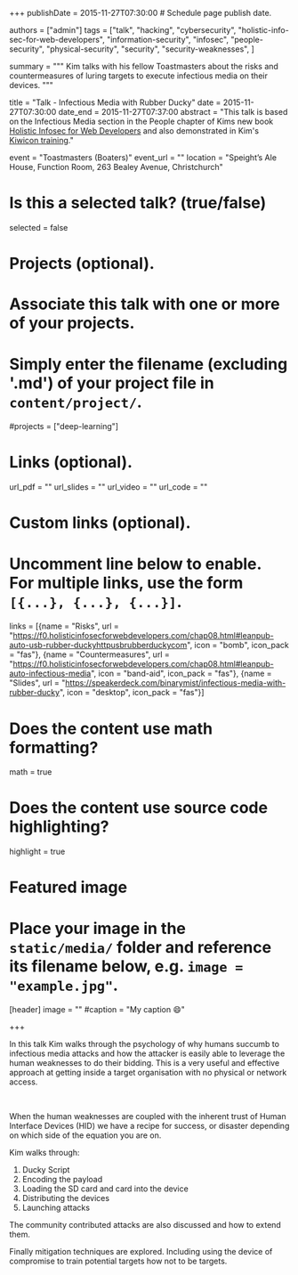 +++
publishDate = 2015-11-27T07:30:00  # Schedule page publish date.

authors = ["admin"]
tags = ["talk", "hacking", "cybersecurity", "holistic-info-sec-for-web-developers", "information-security", "infosec", "people-security", "physical-security", "security", "security-weaknesses", ]

summary = """
Kim talks with his fellow Toastmasters about the risks and countermeasures of luring targets to execute infectious media on their devices.
"""

title = "Talk - Infectious Media with Rubber Ducky"
date = 2015-11-27T07:30:00
date_end = 2015-11-27T07:37:00
abstract = "This talk is based on the Infectious Media section in the People chapter of Kims new book [Holistic Infosec for Web Developers](https://f0.holisticinfosecforwebdevelopers.com/) and also demonstrated in Kim's [Kiwicon training](../kiwicon-2015-workshop-holistic-info-sec-for-web-developers)."

event = "Toastmasters (Boaters)"
event_url = ""
location = "Speight’s Ale House, Function Room, 263 Bealey Avenue, Christchurch"

# Is this a selected talk? (true/false)
selected = false

# Projects (optional).
#   Associate this talk with one or more of your projects.
#   Simply enter the filename (excluding '.md') of your project file in `content/project/`.
#projects = ["deep-learning"]

# Links (optional).
url_pdf = ""
url_slides = ""
url_video = ""
url_code = ""

# Custom links (optional).
#   Uncomment line below to enable. For multiple links, use the form `[{...}, {...}, {...}]`.
links = [{name = "Risks", url = "https://f0.holisticinfosecforwebdevelopers.com/chap08.html#leanpub-auto-usb-rubber-duckyhttpusbrubberduckycom", icon = "bomb", icon_pack = "fas"}, {name = "Countermeasures", url = "https://f0.holisticinfosecforwebdevelopers.com/chap08.html#leanpub-auto-infectious-media", icon = "band-aid", icon_pack = "fas"}, {name = "Slides", url = "https://speakerdeck.com/binarymist/infectious-media-with-rubber-ducky", icon = "desktop", icon_pack = "fas"}]


# Does the content use math formatting?
math = true

# Does the content use source code highlighting?
highlight = true

# Featured image
# Place your image in the `static/media/` folder and reference its filename below, e.g. `image = "example.jpg"`.
[header]
image = ""
#caption = "My caption :smile:"

+++

In this talk Kim walks through the psychology of why humans succumb to infectious media attacks and how the attacker is easily able to leverage the human weaknesses to do their bidding. This is a very useful and effective approach at getting inside a target organisation with no physical or network access.

<script async class="speakerdeck-embed" data-id="5db7a57971e34ec4a6fda48182a1bda1" data-ratio="1.33333333333333" src="//speakerdeck.com/assets/embed.js"></script>
<br>

When the human weaknesses are coupled with the inherent trust of Human Interface Devices (HID) we have a recipe for success, or disaster depending on which side of the equation you are on.

Kim walks through:

1. Ducky Script
2. Encoding the payload
3. Loading the SD card and card into the device
4. Distributing the devices
5. Launching attacks

The community contributed attacks are also discussed and how to extend them.

Finally mitigation techniques are explored. Including using the device of compromise to train potential targets how not to be targets.




